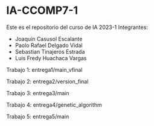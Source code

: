 # IA-CCOMP7-1
Este es el repositorio del curso de IA 2023-1
Integrantes:
  - Joaquin Casusol Escalante
  - Paolo Rafael Delgado Vidal
  - Sebastian Tinajeros Estrada
  - Luis Fredy Huachaca Vargas

Trabajo 1: entrega1/main_vfinal

Trabajo 2: entrega2/version_final

Trabajo 3: entrega3/main

Trabajo 4: entrega4/genetic_algorithm

Trabajo 5: entrega5/main
